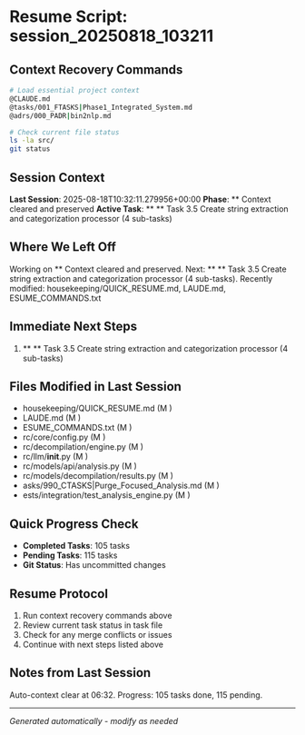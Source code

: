 # Resume Script: session_20250818_103211

## Context Recovery Commands
```bash
# Load essential project context
@CLAUDE.md
@tasks/001_FTASKS|Phase1_Integrated_System.md
@adrs/000_PADR|bin2nlp.md

# Check current file status
ls -la src/
git status
```

## Session Context
**Last Session**: 2025-08-18T10:32:11.279956+00:00
**Phase**: ** Context cleared and preserved
**Active Task**: ** ** Task 3.5 Create string extraction and categorization processor (4 sub-tasks)

## Where We Left Off
Working on ** Context cleared and preserved. Next: ** ** Task 3.5 Create string extraction and categorization processor (4 sub-tasks). Recently modified: housekeeping/QUICK_RESUME.md, LAUDE.md, ESUME_COMMANDS.txt

## Immediate Next Steps
1. ** ** Task 3.5 Create string extraction and categorization processor (4 sub-tasks)

## Files Modified in Last Session
- housekeeping/QUICK_RESUME.md (M )
- LAUDE.md (M )
- ESUME_COMMANDS.txt (M )
- rc/core/config.py (M )
- rc/decompilation/engine.py (M )
- rc/llm/__init__.py (M )
- rc/models/api/analysis.py (M )
- rc/models/decompilation/results.py (M )
- asks/990_CTASKS|Purge_Focused_Analysis.md (M )
- ests/integration/test_analysis_engine.py (M )

## Quick Progress Check
- **Completed Tasks**: 105 tasks
- **Pending Tasks**: 115 tasks
- **Git Status**: Has uncommitted changes

## Resume Protocol
1. Run context recovery commands above
2. Review current task status in task file
3. Check for any merge conflicts or issues
4. Continue with next steps listed above

## Notes from Last Session
Auto-context clear at 06:32. Progress: 105 tasks done, 115 pending.

---
*Generated automatically - modify as needed*
